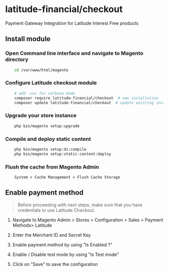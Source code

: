 # latitude-financial/checkout

Payment Gateway Integration for Latitude Interest Free products

## Install module

### Open Command line interface and navigate to Magento directory

```sh
    cd /var/www/html/magento
```

### Configure Latitude checkout module

```sh
    # add -vvv for verbose mode
    composer require latitude-financial/checkout  # new installation
    composer update latitude-financial/checkout  # update existing installation
```

### Upgrade your store instance 

```sh
    php bin/magento setup:upgrade
```

### Compile and deploy static content

```sh
    php bin/magento setup:di:compile
    php bin/magento setup:static-content:deploy
```

### Flush the cache from Magento Admin

```
    System > Cache Management > Flush Cache Storage
```

## Enable payment method

> Before proceeding with next steps, make sure that you have credentials to use Latitude Checkout.


1. Navigate to Magento Admin > Stores > Configuration > Sales > Payment Methods> Latitude

2. Enter the Merchant ID and Secret Key

3. Enable payment method by using "Is Enabled ?"

4. Enable / Disable test mode by using "Is Test mode"

5. Click on "Save" to save the configuration
